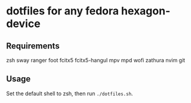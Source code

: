 # dotfiles for any fedora hexagon-device

## Requirements
zsh
sway
ranger
foot
fcitx5
fcitx5-hangul
mpv
mpd
wofi
zathura
nvim
git



## Usage
Set the default shell to zsh, then run `./dotfiles.sh`.

